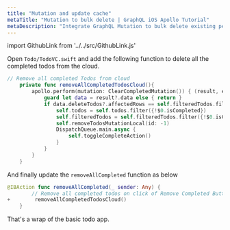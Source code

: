 ```yaml
---
title: "Mutation and update cache"
metaTitle: "Mutation to bulk delete | GraphQL iOS Apollo Tutorial"
metaDescription: "Integrate GraphQL Mutation to bulk delete existing personal todos. Update local cache after mutation using readQuery and writeQuery."
---
```


import GithubLink from '../../src/GithubLink.js'

Open `Todo/TodoVC.swift` and add the following function to delete all the completed todos from the cloud.

<GithubLink link="https://github.com/hasura/graphql-engine/blob/master/community/learn/graphql-tutorials/tutorials/ios-apollo/app-final/Todo/TodoVC.swift" text="Todo/TodoVC.swift" />

```swift
// Remove all completed Todos from cloud
    private func removeAllCompletedTodosCloud(){
        apollo.perform(mutation: ClearCompletedMutation()) { (result, error) in
            guard let data = result?.data else { return }
            if data.deleteTodos?.affectedRows == self.filteredTodos.filter({$0.isCompleted}).count {
                self.todos = self.todos.filter({!$0.isCompleted})
                self.filteredTodos = self.filteredTodos.filter({!$0.isCompleted})
                self.removeTodosMutationLocal(id: -1)
                DispatchQueue.main.async {
                    self.toggleCompleteAction()
                }
            }
        }
    }
```

And finally update the `removeAllCompleted` function as below

```swift
@IBAction func removeAllCompleted(_ sender: Any) {
        // Remove all completed todos on click of Remove Completed Button
+        removeAllCompletedTodosCloud()
    }
```

That's a wrap of the basic todo app.